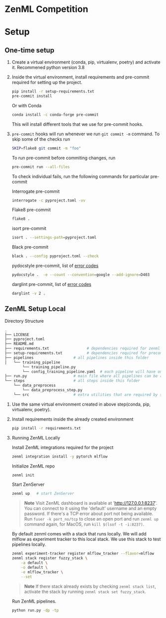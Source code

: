 # ZenML Competition

# Setup

## One-time setup

1. Create a virtual environment (conda, pip, virtualenv, poetry) and activate it. Recommened python version 3.8

2. Inside the virtual environment, install requirements and pre-commit required for setting up the project.

    ```bash
    pip install -r setup-requirements.txt
    pre-commit install
    ```

    Or with Conda

    ```bash
    conda install -c conda-forge pre-commit
    ```

    This will install different tools that we use for pre-commit hooks.

3. `pre-commit` hooks will run whenever we run `git commit -m` command. To skip some of the checks run

    ```bash
    SKIP=flake8 git commit -m "foo"
    ```

    To run pre-commit before commiting changes, run

    ```bash
    pre-commit run --all-files
    ```

    To check individual fails, run the following commands for particular pre-commit

    Interrogate pre-commit

    ```bash
    interrogate -c pyproject.toml -vv
    ```

    Flake8 pre-commit

    ```bash
    flake8 .
    ```

    isort pre-commit

    ```bash
    isort . --settings-path=pyproject.toml
    ```

    Black pre-commit

    ```bash
    black . --config pyproject.toml --check
    ```

    pydocstyle pre-commit, list of [error codes](https://www.pydocstyle.org/en/stable/error_codes.html)

    ```bash
    pydocstyle .  -e --count --convention=google --add-ignore=D403
    ```

    darglint pre-commit, list of [error codes](https://github.com/terrencepreilly/darglint#error-codes)

    ```bash
    darglint -v 2 .
    ```

## ZenML Setup Local

Directory Structure

```bash
.
├── LICENSE
├── pyproject.toml
├── README.md
├── requirements.txt                 # dependencies required for zenml project
├── setup-requirements.txt           # dependencies required for precommit
├── pipelines                  # all pipelines inside this folder
│   └── training_pipeline
        └── training_pipeline.py
        └── config_training_pipeline.yaml  # each pipeline will have one config file containing information regarding step and other configuration
├── run.py                     # main file where all pipelines can be run
└── steps                      # all steps inside this folder
    └── data_preprocess
        └── data_preprocess_step.py
    └── src                    # extra utilities that are required by steps added in this folder

```

1. Use the same virtual environment created in above step(conda, pip, virtualenv, poetry).

2. Install requirements inside the already created environment

    ```bash
    pip install -r requirements.txt
    ```

3. Running ZenML Locally

    Install ZenML integrations required for the project

    ```bash
    zenml integration install -y pytorch mlflow
    ```

    Initialize ZenML repo

    ```bash
    zenml init
    ```

    Start ZenServer

    ```bash
    zenml up   # start ZenServer
    ```

    > **Note**
    > Visit  ZenML dashboard is available at 'http://127.0.0.1:8237'. You can connect to it using the 'default' username and an empty password.
    > If there's a TCP error about port not being available. Run `fuser -k port_no/tcp` to close an open port and run `zenml up` command again, for MacOS, run `kill $(lsof -t -i:8237)`.

    By default zenml comes with a stack that runs locally. We will add mlflow as experiment tracker to this local stack. We use this stack to test pipelines locally.

    ```bash
    zenml experiment-tracker register mlflow_tracker --flavor=mlflow
    zenml stack register fuzzy_stack \
        -a default \
        -o default \
        -e mlflow_tracker \
        --set
    ```

    > **Note**
    > If there stack already exists by checking `zenml stack list`, activate the stack by running `zenml stack set fuzzy_stack`.

    Run ZenML pipelines.

    ```bash
    python run.py -dp -tp
    ```
